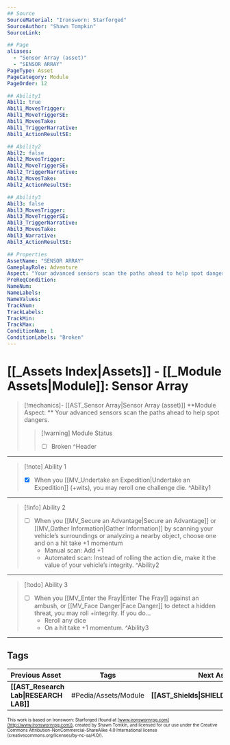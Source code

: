 ```yaml
---
## Source
SourceMaterial: "Ironsworn: Starforged"
SourceAuthor: "Shawn Tompkin"
SourceLink: 

## Page
aliases:
  - "Sensor Array (asset)"
  - "SENSOR ARRAY"
PageType: Asset
PageCategory: Module
PageOrder: 12

## Ability1
Abil1: true
Abil1_MovesTrigger:
Abil1_MoveTriggerSE:
Abil1_MovesTake:
Abil1_TriggerNarrative:
Abil1_ActionResultSE:

## Ability2
Abil2: false
Abil2_MovesTrigger:
Abil2_MoveTriggerSE:
Abil2_TriggerNarrative:
Abil2_MovesTake:
Abil2_ActionResultSE:

## Ability3
Abil3: false
Abil3_MovesTrigger:
Abil3_MoveTriggerSE:
Abil3_TriggerNarrative:
Abil3_MovesTake:
Abil3_Narrative:
Abil3_ActionResultSE:

## Properties
AssetName: "SENSOR ARRAY"
GameplayRole: Adventure
Aspect: "Your advanced sensors scan the paths ahead to help spot dangers."
PreReqCondition: 
NameNum:
NameLabels:
NameValues:
TrackNum:
TrackLabels:
TrackMin:
TrackMax:
ConditionNum: 1
ConditionLabels: "Broken"
---
```

# [[_Assets Index|Assets]] - [[_Module Assets|Module]]: Sensor Array
> [!mechanics]- [[AST_Sensor Array|Sensor Array (asset)]]
> **Module Aspect: ** Your advanced sensors scan the paths ahead to help spot dangers.
> > [!warning] Module Status
> > - [ ] Broken
^Header
___
> [!note] Ability 1
> - [x]  When you [[MV_Undertake an Expedition|Undertake an Expedition]] (+wits), you may reroll one challenge die.
^Ability1
___
> [!info] Ability 2
> - [ ] When you [[MV_Secure an Advantage|Secure an Advantage]] or [[MV_Gather Information|Gather Information]] by scanning your vehicle’s surroundings or analyzing a nearby object, choose one and on a hit take +1 momentum
> 	- Manual scan: Add +1 
> 	- Automated scan: Instead of rolling the action die, make it the value of your vehicle’s integrity.
^Ability2
___
> [!todo] Ability 3
> - [ ] When you [[MV_Enter the Fray|Enter The Fray]] against an ambush, or [[MV_Face Danger|Face Danger]] to detect a hidden threat, you may roll +integrity. If you do...
> 	- Reroll any dice
> 	- On a hit take +1 momentum.
^Ability3
___

## Tags
| Previous Asset| Tags | Next Asset |
|:--- |:---:| ---:|
| **[[AST_Research Lab\|RESEARCH LAB]]** | #Pedia/Assets/Module | **[[AST_Shields\|SHIELDS]]** |

<font size=-2>This work is based on Ironsworn: Starforged (found at [www.ironswornrpg.com](http://www.ironswornrpg.com)), created by Shawn Tomkin, and licensed for our use under the Creative Commons Attribution-NonCommercial-ShareAlike 4.0 International license  (creativecommons.org/licenses/by-nc-sa/4.0/).</font>